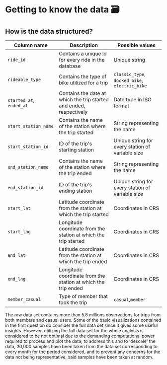 # Getting to know the data :card_file_box:

## How is the data structured?

| Column name              | Description                                                         | Possible values                                  |
|------------------------|------------------------|------------------------|
| `ride_id`                | Contains a unique id for every ride in the database                 | Unique string                                    |
| `rideable_type`          | Contains the type of bike utilized for a trip                       | `classic_type`, `docked_bike`, `electric_bike`   |
| `started_at`, `ended_at` | Contains the date at which the trip started and ended, respectively | Date type in ISO format                          |
| `start_station_name`     | Contains the name of the station where the trip started             | String representing the name                     |
| `start_station_id`       | ID of the trip's starting station                                   | Unique string for every station of variable size |
| `end_station_name`       | Contains the name of the station where the trip ended               | String representing the name                     |
| `end_station_id`         | ID of the trip's ending station                                     | Unique string for every station of variable size |
| `start_lat`              | Latitude coordinate from the station at which the trip started      | Coordinates in CRS                               |
| `start_lng`              | Longitude coordinate from the station at which the trip started     | Coordinates in CRS                               |
| `end_lat`                | Latitude coordinate from the station at which the trip ended        | Coordinates in CRS                               |
| `end_lng`                | Longitude coordinate from the station at which the trip ended       | Coordinates in CRS                               |
| `member_casual`          | Type of member that took the trip                                   | `casual`,`member`                                |

The raw data set contains more than 5.8 millions observations for trips from both members and casual users. Some of the basic visualizations contained in the first question do consider the full data set since it gives some useful insights. However, utilizing the full data set for the whole analysis is considered to be not optimal due to the demanding computational power required to process and plot the data; to address this and to 'descale' the data, 30,000 samples have been taken from the data set corresponding to every month for the period considered, and to prevent any concerns for the data not being representative, said samples have been taken at random.